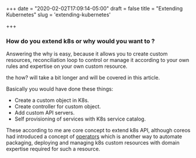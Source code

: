 +++
date = "2020-02-02T17:09:14-05:00"
draft = false
title = "Extending Kubernetes"
slug = 'extending-kubernetes'

+++

### How do you extend k8s or why would you want to ?

Answering the why is easy, because it allows you to create custom resources, reconciliation loop to control or manage it according to your own rules and expertise on your own custom resource.

the how? will take a bit longer and will be covered in this article.

Basically you would have done these things:

- Create a custom object in K8s.
- Create controller for custom object.
- Add custom API servers.
- Self provisioning of services with K8s service catalog.

These according to me are core concept to extend k8s API, although coreos had introduced a concept of [operators](/blog/k8s-operator) which is another way to automate packaging, deploying and managing k8s custom resources with domain expertise required for such a resource.